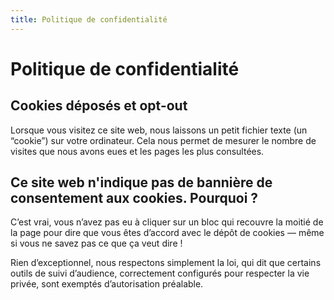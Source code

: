 ```yaml
---
title: Politique de confidentialité
---
```


# Politique de confidentialité

## Cookies déposés et opt-out

Lorsque vous visitez ce site web, nous laissons un petit fichier texte (un “cookie”) sur votre ordinateur. Cela nous permet de mesurer le nombre de visites que nous avons eues et les pages les plus consultées.

## Ce site web n'indique pas de bannière de consentement aux cookies. Pourquoi ?

C’est vrai, vous n’avez pas eu à cliquer sur un bloc qui recouvre la moitié de la page pour dire que vous êtes d’accord avec le dépôt de cookies — même si vous ne savez pas ce que ça veut dire !

Rien d’exceptionnel, nous respectons simplement la loi, qui dit que certains outils de suivi d’audience, correctement configurés pour respecter la vie privée, sont exemptés d’autorisation préalable.
